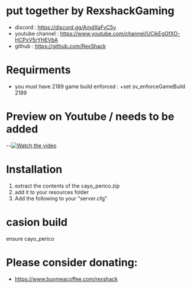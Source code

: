 # put together by RexshackGaming
- discord : https://discord.gg/AmdXaFvC5v
- youtube channel : https://www.youtube.com/channel/UCikEgGfXO-HCPxV5rYHEVbA
- github : https://github.com/RexShack

# Requirments
- you must have 2189 game build enforced : +set sv_enforceGameBuild 2189

# Preview on Youtube / needs to be added
--[![Watch the video](https://img.youtube.com/vi/to_be_added/maxresdefault.jpg)](https://youtu.be/to_be_added)

# Installation
1. extract the contents of the cayo_perico.zip
2. add it to your resources folder
4. Add the following to your "server.cfg"

# casion build
ensure cayo_perico

# Please consider donating:
- https://www.buymeacoffee.com/rexshack
